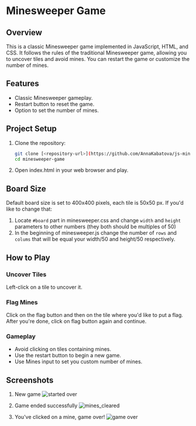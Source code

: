 # Minesweeper Game

## Overview
This is a classic Minesweeper game implemented in JavaScript, HTML, and CSS. It follows the rules of the traditional Minesweeper game, allowing you to uncover tiles and avoid mines. You can restart the game or customize the number of mines.

## Features
- Classic Minesweeper gameplay.
- Restart button to reset the game.
- Option to set the number of mines.

## Project Setup
1. Clone the repository:
   ```bash
   git clone [<repository-url>](https://github.com/AnnaKabatova/js-minesweeper.git)
   cd minesweeper-game
2. Open index.html in your web browser and play.

## Board Size
Default board size is set to 400x400 pixels, each tile is 50x50 px. If you'd like to change that:
1. Locate `#board` part in minesweeper.css and change `width` and `height` parameters to other numbers (they both should be multiples of 50)
2. In the beginning of minesweeper.js change the number of `rows` and `colums` that will be equal your width/50 and height/50 respectively.

## How to Play
### Uncover Tiles
Left-click on a tile to uncover it.

### Flag Mines
Click on the flag button and then on the tile where you'd like to put a flag. After you're done, click on flag button again and continue.

### Gameplay
- Avoid clicking on tiles containing mines.
- Use the restart button to begin a new game.
- Use Mines input to set you custom number of mines.

## Screenshots
1. New game
![started over](https://github.com/AnnaKabatova/js-minesweeper/assets/80786573/65599f30-b5e6-4fe5-bdb8-84eaeabe48ed)

2. Game ended successfully
![mines_cleared](https://github.com/AnnaKabatova/js-minesweeper/assets/80786573/11feb440-de48-49b9-b8c6-b0b1228de487)

3. You've clicked on a mine, game over!
![game over](https://github.com/AnnaKabatova/js-minesweeper/assets/80786573/bce5ea29-6535-46c3-9df2-c00dc849e52b)
